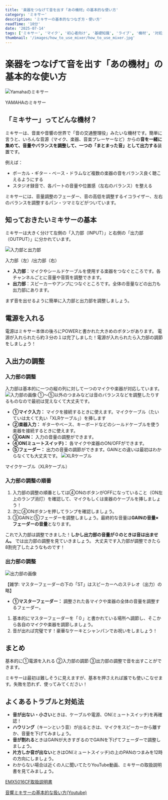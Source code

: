 ```yaml
---
title: '楽器をつなげて音を出す「あの機材」の基本的な使い方'
category: 'ミキサー'
description: 'ミキサーの基本的なつなぎ方・使い方'
readTime: '10分'
date: '2025-07-14'
tags: ['ミキサー', 'マイク', '初心者向け', '基礎知識', 'ライブ', '機材', '対処法']
thumbnail: '/images/how_to_use_mixer/how_to_use_mixer.jpg'
---
```


# 楽器をつなげて音を出す「あの機材」の基本的な使い方

![Yamahaのミキサー](/images/how_to_use_mixer/how_to_use_mixer.jpg)

<div className='sidenote'>YAMAHAのミキサー</div>

## 「ミキサー」ってどんな機材？
ミキサーは、音楽や音響の世界で「音の交通整理役」みたいな機材です。簡単に言うと、いろんな音源（マイク、楽器、音楽プレーヤーなど）からの**音を一緒に集めて、音量やバランスを調整して、一つの「まとまった音」として出力する**装置です。

例えば：
- ボーカル・ギター・ベース・ドラムなど複数の楽器の音をバランス良く聴こえるようにする
- スタジオ録音で、各パートの音量や位置感（左右のバランス）を整える

ミキサーには、音量調整のフェーダー、音の高低を調整するイコライザー、左右のバランスを調整するパン・ツマミなどがついています。

## 知っておきたいミキサーの基本
ミキサーは大きく分けて左側の「入力部（INPUT）」と右側の「出力部（OUTPUT）」に分かれています。

![入力部と出力部](/images/how_to_use_mixer/io.png)
<div className='sidenote'>入力部（左）/出力部（右）</div>

- **入力部**：マイクやシールドケーブルを使用する楽器をつなぐところです。各チャンネルごとに音量や音質を調整できます。
- **出力部**：スピーカーやアンプにつなぐところです。全体の音量などの出力も出力部にあります。

まず音を出せるように簡単に入力部と出力部を調整しましょう。

## 電源を入れる
電源はミキサー本体の後ろにPOWERと書かれた大きめのボタンがあります。
電源が入れられたら約３分の１は完了しました！電源が入れられたら入力部の調節をしましょう！

## 入出力の調整

### 入力部の調整
入力部は基本的に一つの縦の列に対して一つのマイクや楽器が対応しています。
![入力部の画像](/images/how_to_use_mixer/input.png)
①～⑤以外のつまみなどは音のバランスなどを調整したりするものなので最初は覚えなくて大丈夫です。
- **①マイク入力：** マイクを接続するときに使えます。マイクケーブル（たいていは太くて丸い「XLRケーブル」）を挿します
- **②楽器入力：** ギターやベース、キーボードなどのシールドケーブルを使う楽器を接続するときに使えます。
- **③GAIN：** 入力の音量の調整ができます。
- **④ON(ミュートスイッチ)：** 各マイクや楽器のON/OFFができます。
- **⑤フェーダー：** 出力の音量の調節ができます。GAINとの違いは最初はわからなくても大丈夫です。
![XLRケーブル](/images/how_to_use_mixer/XLR_cable.jpg)
<div className='sidenote'>マイクケーブル（XLRケーブル）</div>


### 入力部の調整の順番
1. 入力部の調整の順番としては④ONのボタンがOFFになっていること（ON左上のランプ消灯）を確認して、マイクもしくは楽器のケーブルを挿しましょう！
1. 次に④ONボタンを押してランプを確認しましょう。
1. ③GAINと⑤フェーダーを調整しましょう。最終的な音量は**GAINの音量×フェーダーの音量**となります。

これで入力部は調整できました！**しかし出力部の音量が０のときは音は出ません。** では出力部の調整を見ていきましょう。
大丈夫です入力部が調整できたら8割完了したようなものです！

### 出力部の調整
![出力部の画像](/images/how_to_use_mixer/output.png)
<div className='sidenote'>【雑学: マスターフェーダーの下の「ST」はスピーカーへのステレオ（出力）の略】</div>

- **①マスターフェーダー：** 調整された各マイクや楽器の全体の音量を調整するフェーダー。
1. 基本的にマスターフェーダーを「０」と書かれている場所へ調節し、そこから各自のマイクや楽器を調節しましょう。
1. 音が出れば完璧です！豪華なケーキとシャンパンでお祝いをしましょう！


## まとめ
基本的に①電源を入れる ②入力部の調節 ③出力部の調整で音を出すことができます。

ミキサーは最初は難しそうに見えますが、基本を押さえれば誰でも使いこなせます。失敗を恐れず、使ってみてください！

## よくあるトラブルと対処法

- **音が出ない・小さい**ときは、ケーブルや電源、ON(ミュートスイッチ)を再確認！
- **ハウリング**（キーンという音）が出るときは、マイクをスピーカーから離すか、音量を下げてみましょう。
- **音が割れる**ときはGAINが大きすぎるのでGAINを下げてフェーダーで調整しましょう。
- **片方しか音が出ない**ときはON(ミュートスイッチ)の上のPANのつまみを12時の方向にしましょう。
- わからない場合は近くの人に聞いてたりYouTube動画、ミキサーの取扱説明書を見てみましょう。

[EMX5016CF取扱説明書](https://jp.yamaha.com/files/download/other_assets/3/322663/emx5016cf_ja_om_e0.pdf)

[音響ミキサーの基本的な扱い方(Youtube)](https://www.youtube.com/embed/VEPXzsQUufA)